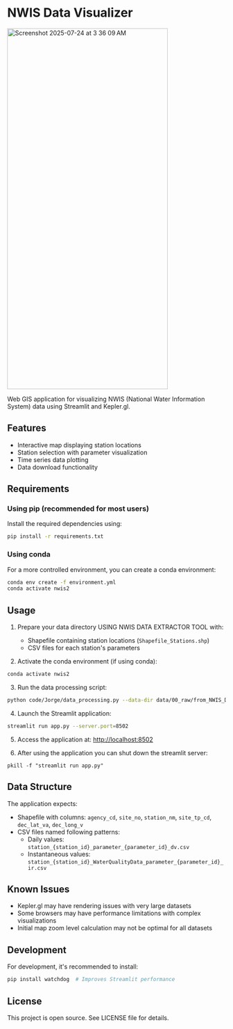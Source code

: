 # NWIS Data Visualizer

<img width="370" height="831" alt="Screenshot 2025-07-24 at 3 36 09 AM" src="https://github.com/user-attachments/assets/613567fe-3bf0-42f5-b74f-5f8dfae08da9" />

Web GIS application for visualizing NWIS (National Water Information System) data using Streamlit and Kepler.gl.

## Features

- Interactive map displaying station locations
- Station selection with parameter visualization
- Time series data plotting
- Data download functionality

## Requirements

### Using pip (recommended for most users)
Install the required dependencies using:
```bash
pip install -r requirements.txt
```

### Using conda
For a more controlled environment, you can create a conda environment:
```bash
conda env create -f environment.yml
conda activate nwis2
```

## Usage

1. Prepare your data directory USING NWIS DATA EXTRACTOR TOOL with:
   - Shapefile containing station locations (`Shapefile_Stations.shp`)
   - CSV files for each station's parameters

2. Activate the conda environment (if using conda):
```bash
conda activate nwis2
```

3. Run the data processing script:
```bash
python code/Jorge/data_processing.py --data-dir data/00_raw/from_NWIS_Data_Extractor --separate
```

4. Launch the Streamlit application:
```bash
streamlit run app.py --server.port=8502
```

5. Access the application at: [http://localhost:8502](http://localhost:8502)

6. After using the application you can shut down the streamlit server:
```shell
pkill -f "streamlit run app.py"
```

## Data Structure

The application expects:
- Shapefile with columns: `agency_cd`, `site_no`, `station_nm`, `site_tp_cd`, `dec_lat_va`, `dec_long_v`
- CSV files named following patterns:
  - Daily values: `station_{station_id}_parameter_{parameter_id}_dv.csv`
  - Instantaneous values: `station_{station_id}_WaterQualityData_parameter_{parameter_id}_ir.csv`

## Known Issues

- Kepler.gl may have rendering issues with very large datasets
- Some browsers may have performance limitations with complex visualizations
- Initial map zoom level calculation may not be optimal for all datasets

## Development

For development, it's recommended to install:
```bash
pip install watchdog  # Improves Streamlit performance
```

## License

This project is open source. See LICENSE file for details.
